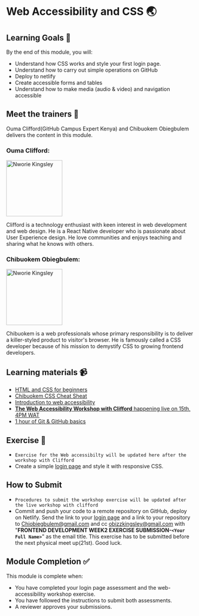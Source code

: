 
# Web Accessibility and CSS 🌏

## Learning Goals 🥅

By the end of this module, you will:
-   Understand how CSS works and style your first login page.
-   Understand how to carry out simple operations on GitHub
-   Deploy to netlify
-   Create accessible forms and tables
-   Understand how to make media (audio & video) and navigation accessible

## Meet the trainers 🍎

Ouma Clifford(GitHub Campus Expert Kenya) and Chibuokem Obiegbulem delivers the content in this module.


### Ouma Clifford:  
<img src="https://user-images.githubusercontent.com/55883854/158276366-cfe0984e-9a2f-4044-8833-c10f4297cd0c.jpg" href="https://github.com/nworiekingslee" title="Nworie Kingsley" width="150"></img>

Clifford is a technology enthusiast with keen interest in web development and web design. He is a React Native developer who is passionate about User Experience design. He love communities and enjoys teaching and sharing what he knows with others.


### Chibuokem Obiegbulem:  
<img src="https://avatars.githubusercontent.com/u/41740816?v=4" href="https://github.com/nworiekingslee" title="Nworie Kingsley" width="150"></img>

Chibuokem is a web professionals whose primary responsibility is to deliver a killer-styled product to visitor's browser. He is famously called a CSS developer because of his mission to demystify CSS to growing frontend developers.

## Learning materials 📹

- [HTML and CSS for beginners](https://youtu.be/qz0aGYrrlhU)
- [Chibuokem CSS Cheat Sheat](https://github.com/Bu-okem/Build-Bootcamp-1.0-CSS)
- [Introduction to web accessibility](https://www.deque.com/web-accessibility-beginners-guide/)
- [**The Web Accessibility Workshop with Clifford** happening live on 15th, 4PM WAT](https://youtu.be/YX86xhGGIds)
- [1 hour of Git & GitHub basics](https://youtu.be/8JJ101D3knE)


## Exercise 📝
- `Exercise for the Web accessibilty will be updated here after the workshop with Clifford`
- Create a simple [login page](https://s3-alpha.figma.com/hub/file/409772554/c9cc119b-01d8-416a-8ec6-3409711df3b2-cover) and style it with responsive CSS.

## How to Submit

- `Procedures to submit the workshop exercise will be updated after the live workshop with clifford`
- Commit and push your code to a remote repository on GitHub, deploy on Netlify. Send the link to your [login page](https://s3-alpha.figma.com/hub/file/409772554/c9cc119b-01d8-416a-8ec6-3409711df3b2-cover) and a link to your repository to Chiobiegbulem@gmail.com and cc obizzkingsley@gmail.com with "**FRONTEND DEVELOPMENT WEEK2 EXERCISE SUBMISSION-`<Your Full Name>`**" as the email title. This exercise has to be submitted before the next physical meet up(21st). Good luck.


## Module Completion ✅

This module is complete when:
-   You have completed your login page assessment and the web-accessibility workshop exercise.
-   You have followed the instructions to submit both assessments.
-   A reviewer approves your submissions.

